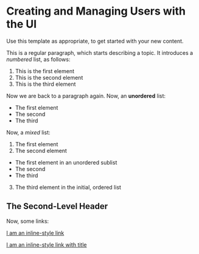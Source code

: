 # Creating and Managing Users with the UI

Use this template as appropriate, to get started with your new content.

This is a regular paragraph, which starts describing a topic. It introduces a *numbered* list, as follows:

1. This is the first element
2. This is the second element
3. This is the third element

Now we are back to a paragraph again. Now, an **unordered** list:

* The first element
* The second
* The third

Now, a *mixed* list:

1. The first element
2. The second element
  * The first element in an unordered sublist
  * The second
  * The third
3. The third element in the initial, ordered list

## The Second-Level Header

Now, some links:

[I am an inline-style link](https://www.google.com)

[I am an inline-style link with title](https://www.google.com "Google's Homepage")